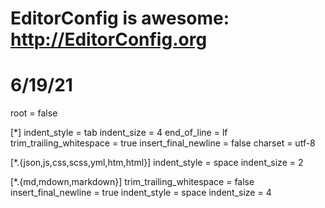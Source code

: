 # EditorConfig is awesome: http://EditorConfig.org
# 6/19/21
root = false

[*]
indent_style = tab
indent_size = 4
end_of_line = lf
trim_trailing_whitespace = true
insert_final_newline = false
charset = utf-8

[*.{json,js,css,scss,yml,htm,html}]
indent_style = space
indent_size = 2

[*.{md,mdown,markdown}]
trim_trailing_whitespace = false
insert_final_newline = true
indent_style = space
indent_size = 4
